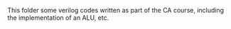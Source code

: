 This folder some verilog codes written as part of the CA course, including the implementation of an ALU, etc.
